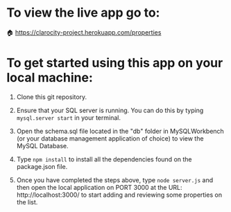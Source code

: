 # To view the live app go to:
:house: https://clarocity-project.herokuapp.com/properties

# To get started using this app on your local machine:

1. Clone this git repository.

2. Ensure that your SQL server is running. You can do this by typing ```mysql.server start``` in your terminal.

3. Open the schema.sql file located in the "db" folder in MySQLWorkbench (or your database management application of choice) to view the MySQL Database.

4. Type ```npm install``` to install all the dependencies found on the package.json file.

5. Once you have completed the steps above, type ```node server.js``` and then open the local application on PORT 3000 at the URL: http://localhost:3000/ to start adding and reviewing some properties on the list.
